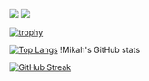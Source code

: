 ![](https://komarev.com/ghpvc/?username=Mikah-Kainen-dev-C&style=flat&color=DC143C)
![](https://img.shields.io/github/followers/Mikah-Kainen-dev-C?style=social)

[![trophy](https://github-profile-trophy.vercel.app/?username=Mikah-Kainen-dev-C&column=8&theme=gruvbox&no-frame=true)](https://github.com/ryo-ma/github-profile-trophy)

[![Top Langs](https://github-readme-stats.vercel.app/api/top-langs/?username=Mikah-Kainen-dev-C&theme=onedark)](https://github.com/anuraghazra/github-readme-stats)
!Mikah's GitHub stats


[![GitHub Streak](https://github-readme-streak-stats.herokuapp.com/?user=Mikah-Kainen-dev-C&theme=tokyonight)](https://git.io/streak-stats)
<!--
**Mikah-Kainen/Mikah-Kainen** is a ✨ _special_ ✨ repository because its `README.md` (this file) appears on your GitHub profile.

Here are some ideas to get you started:

- 🔭 I’m currently working on ...
- 🌱 I’m currently learning ...
- 👯 I’m looking to collaborate on ...
- 🤔 I’m looking for help with ...
- 💬 Ask me about ...
- 📫 How to reach me: ...
- 😄 Pronouns: ...
- ⚡ Fun fact: ...
-->

